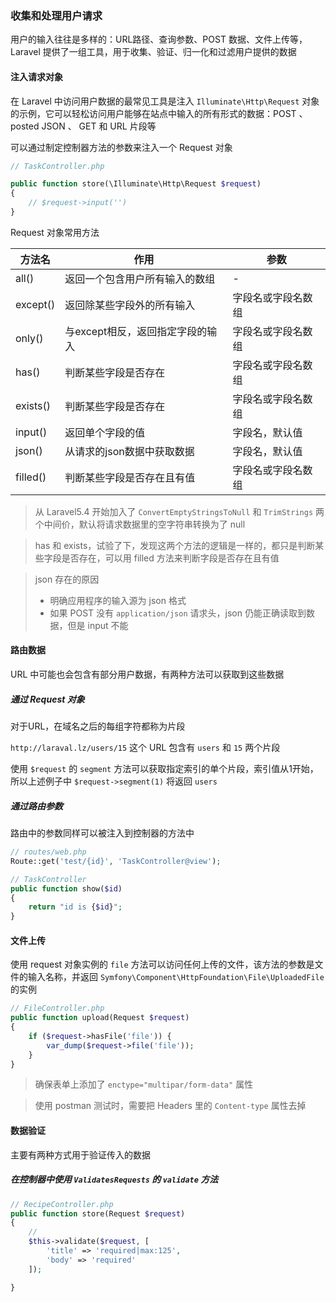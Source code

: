 ### 收集和处理用户请求

用户的输入往往是多样的：URL路径、查询参数、POST 数据、文件上传等，Laravel 提供了一组工具，用于收集、验证、归一化和过滤用户提供的数据

#### 注入请求对象

在 Laravel 中访问用户数据的最常见工具是注入 `Illuminate\Http\Request` 对象的示例，它可以轻松访问用户能够在站点中输入的所有形式的数据：POST 、posted JSON 、 GET 和 URL 片段等 

可以通过制定控制器方法的参数来注入一个 Request 对象

````php
// TaskController.php

public function store(\Illuminate\Http\Request $request)
{
    // $request->input('')
}
````

Request 对象常用方法

|方法名|作用|参数|
|----|----|----|
|all()|返回一个包含用户所有输入的数组|-|
|except()|返回除某些字段外的所有输入|字段名或字段名数组|
|only()|与except相反，返回指定字段的输入|字段名或字段名数组|
|has()|判断某些字段是否存在|字段名或字段名数组|
|exists()|判断某些字段是否存在|字段名或字段名数组|
|input()|返回单个字段的值|字段名，默认值|
|json()|从请求的json数据中获取数据|字段名，默认值|
|filled()|判断某些字段是否存在且有值|字段名或字段名数组|

> 从 Laravel5.4 开始加入了 `ConvertEmptyStringsToNull` 和 `TrimStrings` 两个中间价，默认将请求数据里的空字符串转换为了 null

> has 和 exists，试验了下，发现这两个方法的逻辑是一样的，都只是判断某些字段是否存在，可以用 filled 方法来判断字段是否存在且有值

> json 存在的原因
> - 明确应用程序的输入源为 json 格式
> - 如果 POST 没有 `application/json` 请求头，json 仍能正确读取到数据，但是 input 不能

#### 路由数据

URL 中可能也会包含有部分用户数据，有两种方法可以获取到这些数据

##### 通过 Request 对象

对于URL，在域名之后的每组字符都称为片段

`http://laraval.lz/users/15` 这个 URL 包含有 `users` 和 `15` 两个片段

使用 `$request` 的 `segment` 方法可以获取指定索引的单个片段，索引值从1开始，所以上述例子中 `$request->segment(1)` 将返回 `users`

##### 通过路由参数

路由中的参数同样可以被注入到控制器的方法中

````php
// routes/web.php
Route::get('test/{id}', 'TaskController@view');

// TaskController
public function show($id)
{
    return "id is {$id}";
}
````

#### 文件上传

使用 request 对象实例的 `file` 方法可以访问任何上传的文件，该方法的参数是文件的输入名称，并返回 `Symfony\Component\HttpFoundation\File\UploadedFile` 的实例

````php
// FileController.php
public function upload(Request $request)
{
    if ($request->hasFile('file')) {
        var_dump($request->file('file'));
    }
}
````

> 确保表单上添加了 `enctype="multipar/form-data"` 属性

> 使用 postman 测试时，需要把 Headers 里的 `Content-type` 属性去掉

#### 数据验证

主要有两种方式用于验证传入的数据

##### 在控制器中使用 `ValidatesRequests` 的 `validate` 方法

````php
// RecipeController.php
public function store(Request $request)
{
    //
    $this->validate($request, [
        'title' => 'required|max:125',
        'body' => 'required'
    ]);

}
````
